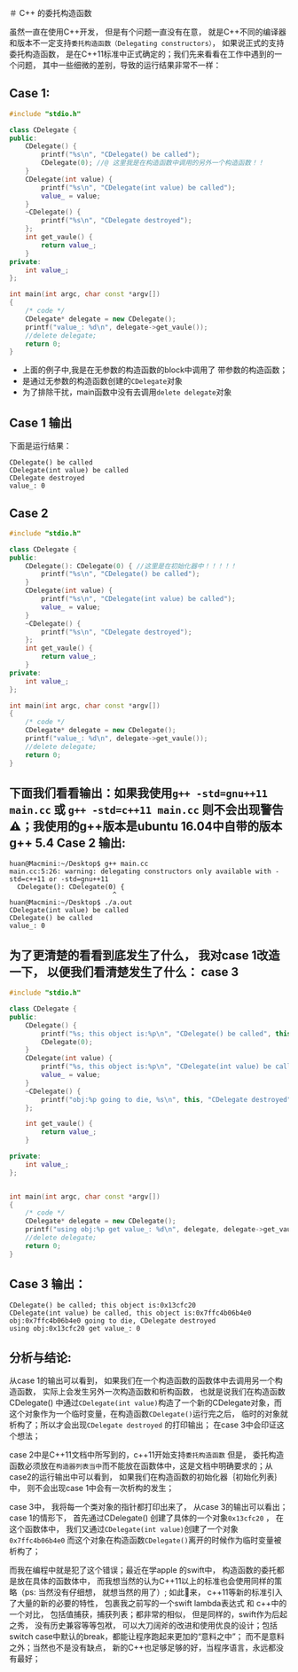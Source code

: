 ＃ C++ 的委托构造函数

虽然一直在使用C++开发， 但是有个问题一直没有在意， 就是C++不同的编译器和版本不一定支持`委托构造函数（Delegating constructors）`， 如果说正式的支持委托构造函数， 是在C++11标准中正式确定的；我们先来看看在工作中遇到的一个问题， 其中一些细微的差别，导致的运行结果非常不一样：

Case 1:
---

```c++
#include "stdio.h"

class CDelegate {
public:
	CDelegate() {
		printf("%s\n", "CDelegate() be called");
		CDelegate(0); //@ 这里我是在构造函数中调用的另外一个构造函数！！
	}
	CDelegate(int value) {
		printf("%s\n", "CDelegate(int value) be called");
		value_ = value;
	}
	~CDelegate() {
		printf("%s\n", "CDelegate destroyed");
	};
	int get_vaule() {
		return value_;
	}
private:
	int value_;
};

int main(int argc, char const *argv[])
{
	/* code */
	CDelegate* delegate = new CDelegate();
	printf("value_: %d\n", delegate->get_vaule());
	//delete delegate;
	return 0;
}
```

- 上面的例子中,我是在无参数的构造函数的block中调用了 带参数的构造函数；
- 是通过无参数的构造函数创建的`CDelegate`对象
- 为了排除干扰，main函数中没有去调用`delete delegate`对象

Case 1 输出
---

下面是运行结果：
```shell
CDelegate() be called
CDelegate(int value) be called
CDelegate destroyed
value_: 0
```

Case 2
---

```c++
#include "stdio.h"

class CDelegate {
public:
	CDelegate(): CDelegate(0) { //这里是在初始化器中！！！！！
		printf("%s\n", "CDelegate() be called");
	}
	CDelegate(int value) {
		printf("%s\n", "CDelegate(int value) be called");
		value_ = value;
	}
	~CDelegate() {
		printf("%s\n", "CDelegate destroyed");
	};
	int get_vaule() {
		return value_;
	}
private:
	int value_;
};

int main(int argc, char const *argv[])
{
	/* code */
	CDelegate* delegate = new CDelegate();
	printf("value_: %d\n", delegate->get_vaule());
	//delete delegate;
	return 0;
}
```
下面我们看看输出：如果我使用`g++ -std=gnu++11 main.cc` 或 `g++ -std=c++11 main.cc` 则不会出现警告⚠️；我使用的g++版本是ubuntu 16.04中自带的版本g++ 5.4
Case 2 输出:
---
```shell
huan@Macmini:~/Desktop$ g++ main.cc
main.cc:5:26: warning: delegating constructors only available with -std=c++11 or -std=gnu++11
  CDelegate(): CDelegate(0) {
                          ^
huan@Macmini:~/Desktop$ ./a.out 
CDelegate(int value) be called
CDelegate() be called
value_: 0
```

为了更清楚的看看到底发生了什么， 我对case 1改造一下， 以便我们看清楚发生了什么：
case 3
---

```c++
#include "stdio.h"

class CDelegate {
public:
	CDelegate() {
		printf("%s; this object is:%p\n", "CDelegate() be called", this);
		CDelegate(0);
	}
	CDelegate(int value) {
		printf("%s, this object is:%p\n", "CDelegate(int value) be called", this);
		value_ = value;
	}
	~CDelegate() {
		printf("obj:%p going to die, %s\n", this, "CDelegate destroyed");
	};

	int get_vaule() {
		return value_;
	}

private:
	int value_;
};


int main(int argc, char const *argv[])
{
	/* code */
	CDelegate* delegate = new CDelegate();
	printf("using obj:%p get value_: %d\n", delegate, delegate->get_vaule());
	//delete delegate;
	return 0;
}
```
Case 3 输出：
---

```shell
CDelegate() be called; this object is:0x13cfc20
CDelegate(int value) be called, this object is:0x7ffc4b06b4e0
obj:0x7ffc4b06b4e0 going to die, CDelegate destroyed
using obj:0x13cfc20 get value_: 0

```

分析与结论:
---
从case 1的输出可以看到， 如果我们在一个构造函数的函数体中去调用另一个构造函数， 实际上会发生另外一次构造函数和析构函数， 也就是说我们在构造函数CDelegate() 中通过`CDelegate(int value)`构造了一个新的CDelegate对象，而这个对象作为一个临时变量，在构造函数`CDelegate()`运行完之后， 临时的对象就析构了；所以才会出现`CDelegate destroyed` 的打印输出； 在case 3中会印证这个想法；

case 2中是C++11文档中所写到的，c++11开始支持`委托构造函数` 但是， 委托构造函数必须放在`构造器列表当中`而不能放在函数体中，这是文档中明确要求的；从case2的运行输出中可以看到， 如果我们在构造函数的初始化器｛初始化列表｝中， 则不会出现case 1中会有一次析构的发生；

case 3中， 我将每一个类对象的指针都打印出来了， 从case 3的输出可以看出； case 1的情形下， 首先通过CDelegate() 创建了具体的一个对象`0x13cfc20` ， 在这个函数体中， 我们又通过`CDelegate(int value)`创建了一个对象`0x7ffc4b06b4e0` 而这个对象在构造函数`CDelegate()`离开的时候作为临时变量被析构了；


而我在编程中就是犯了这个错误；最近在学apple 的swift中， 构造函数的委托都是放在具体的函数体中， 而我想当然的认为C++11以上的标准也会使用同样的策略（ps: 当然没有仔细想， 就想当然的用了）; 如此👀来， c++11等新的标准引入了大量的新的必要的特性， 包裹我之前写的一个swift lambda表达式 和 c++中的一个对比， 包括值捕获，捕获列表；都非常的相似， 但是同样的，swift作为后起之秀， 没有历史兼容等等包袱， 可以大刀阔斧的改进和使用优良的设计；包括switch case中默认的break，都能让程序跑起来更加的“意料之中”； 而不是意料之外；当然也不是没有缺点， 新的C++也足够足够的好，当程序语言，永远都没有最好；